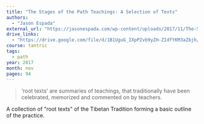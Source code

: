 ```yaml
---
title: "The Stages of the Path Teachings: A Selection of Texts"
authors:
  - "Jason Espada"
external_url: "https://jasonespada.com/wp-content/uploads/2017/11/The-Stages-of-the-Path-Teachings-A-Selection-of-Texts.pdf"
drive_links:
  - "https://drive.google.com/file/d/1B1UguG_IXpPZvb9yZH-ZIdfYKM3aZbjh/view?usp=drivesdk"
course: tantric
tags:
  - path
year: 2017
month: nov
pages: 94
---
```


> ‘root texts’ are summaries of teachings, that traditionally have been celebrated, memorized and commented on by teachers.

A collection of "root texts" of the Tibetan Tradition forming a basic outline of the practice.

